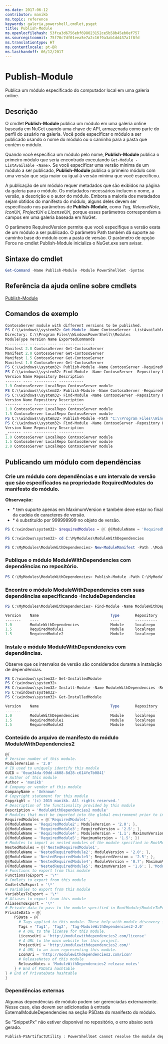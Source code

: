 ```yaml
---
ms.date: 2017-06-12
contributor: manikb
ms.topic: reference
keywords: galeria,powershell,cmdlet,psget
title: Publish-Module
ms.openlocfilehash: 53fca3d6756ebf698023152ce5b58b45eb0ef757
ms.sourcegitcommit: 75f70c7df01eea5e7a2c16f9a3ab1dd437a1f8fd
ms.translationtype: HT
ms.contentlocale: pt-BR
ms.lasthandoff: 06/12/2017
---
```

<a id="publish-module" class="xliff"></a>
# Publish-Module

Publica um módulo especificado do computador local em uma galeria online.

<a id="description" class="xliff"></a>
## Descrição

O cmdlet **Publish-Module** publica um módulo em uma galeria online baseada em NuGet usando uma chave de API, armazenada como parte do perfil do usuário na galeria. Você pode especificar o módulo a ser publicado usando o nome do módulo ou o caminho para a pasta que contém o módulo.

Quando você especifica um módulo pelo nome, **Publish-Module** publica o primeiro módulo que seria encontrado executando `Get-Module -ListAvailable <Name>`. Se você especificar uma versão mínima de um módulo a ser publicado, **Publish-Module** publica o primeiro módulo com uma versão que seja maior ou igual à versão mínima que você especificou.

A publicação de um módulo requer metadados que são exibidos na página da galeria para o módulo. Os metadados necessários incluem o nome, a versão, a descrição e o autor do módulo. Embora a maioria dos metadados sejam obtidos do manifesto do módulo, alguns deles devem ser especificado nos parâmetros de **Publish-Module**, como *Tag, ReleaseNote, IconUri, ProjectUri* e *LicenseUri*, porque esses parâmetros correspondem a campos em uma galeria baseada em NuGet.

O parâmetro RequiredVersion permite que você especifique a versão exata de um módulo a ser publicado.
O parâmetro Path também dá suporte ao caminho base do módulo com a pasta de versão.
O parâmetro de opção Force no cmdlet Publish-Module inicializa o NuGet.exe sem avisar.

<a id="cmdlet-syntax" class="xliff"></a>
## Sintaxe do cmdlet
```powershell
Get-Command -Name Publish-Module -Module PowerShellGet -Syntax
```

<a id="cmdlet-online-help-reference" class="xliff"></a>
## Referência da ajuda online sobre cmdlets

[Publish-Module](http://go.microsoft.com/fwlink/?LinkID=398575)

<a id="example-commands" class="xliff"></a>
## Comandos de exemplo

```powershell
ContosoServer module with different versions to be published.
PS C:\\windows\\system32> Get-Module -Name ContosoServer -ListAvailable
Directory: C:\\Program Files\\WindowsPowerShell\\Modules
ModuleType Version Name ExportedCommands
---------- ------- ---- ----------------
Manifest 2.8 ContosoServer Get-ContosoServer
Manifest 2.0 ContosoServer Get-ContosoServer
Manifest 1.5 ContosoServer Get-ContosoServer
Manifest 1.0 ContosoServer Get-ContosoServer
PS C:\\windows\\system32> Publish-Module -Name ContosoServer -RequiredVersion 1.0 -Repository LocalRepo -NuGetApiKey Local-Repo-NuGet-ApiKey
PS C:\\windows\\system32> Find-Module -Name ContosoServer -Repository LocalRepo
Version Name Repository Description
------- ---- ---------- -----------
1.0 ContosoServer LocalRepo ContosoServer module
PS C:\\windows\\system32> Publish-Module -Name ContosoServer -RequiredVersion 1.5 -Repository LocalRepo -NuGetApiKey Local-Repo-NuGet-ApiKey
PS C:\\windows\\system32> Find-Module -Name ContosoServer -Repository LocalRepo
Version Name Repository Description
------- ---- ---------- -----------
1.0 ContosoServer LocalRepo ContosoServer module
1.5 ContosoServer LocalRepo ContosoServer module
PS C:\\windows\\system32> Publish-Module -Path "C:\\Program Files\\WindowsPowerShell\\Modules\\ContosoServer\\2.0" -Repository LocalRepo -NuGetApiKey Local-Repo-NuGet-ApiKey
PS C:\\windows\\system32> Find-Module -Name ContosoServer -Repository LocalRepo
Version Name Repository Description
_------ ---- ---------- -----------
1.0 ContosoServer LocalRepo ContosoServer module
1.5 ContosoServer LocalRepo ContosoServer module
2.0 ContosoServer LocalRepo ContosoServer module
```

<a id="publishing-a-module-with-dependencies" class="xliff"></a>
## Publicando um módulo com dependências

<a id="create-a-module-with-dependencies-and-version-range-specified-in-requiredmodules-property-of-its-module-manifest" class="xliff"></a>
### Crie um módulo com dependências e um intervalo de versão que são especificados na propriedade RequiredModules do manifesto do módulo.

**Observação:**
  - \* tem suporte apenas em MaximumVersion e também deve estar no final da cadeia de caracteres de versão. 
  - \* é substituído por 999999999 no objeto de versão.

```powershell
PS C:\windows\system32> $requiredModules = @( @{ModuleName = 'RequiredModule1'; ModuleVersion = '0.1'; MaximumVersion = '1.9'; }, @{ModuleName = 'RequiredModule2'; MaximumVersion = '1.*'; })

PS C:\windows\system32> cd C:\MyModules\ModuleWithDependencies

PS C:\MyModules\ModuleWithDependencies> New-ModuleManifest -Path .\ModuleWithDependencies.psd1 -ModuleVersion 1.0 -RequiredModules $requiredModules -Description 'ModuleWithDependencies demo module'
```

<a id="publish-modulewithdependencies-module-with-dependencies-to-the-repository" class="xliff"></a>
### Publique o módulo ModuleWithDependencies com dependências no repositório.

```powershell
PS C:\MyModules\ModuleWithDependencies> Publish-Module -Path C:\MyModules\ModuleWithDependencies -Repository LocalRepo
```

<a id="find-modulewithdependencies-module-with-its-dependencies-by-specifying--includedependencies" class="xliff"></a>
### Encontre o módulo ModuleWithDependencies com suas dependências especificando -IncludeDependencies

```powershell
PS C:\MyModules\ModuleWithDependencies> Find-Module -Name ModuleWithDependencies -Repository LocalRepo -IncludeDependencies

Version    Name                                Type       Repository           Description
-------    ----                                ----       ----------           -----------
1.0        ModuleWithDependencies              Module     localrepo            ModuleWithDependencies demo module
1.5        RequiredModule1                     Module     localrepo            RequiredModule1 module
1.5        RequiredModule2                     Module     localrepo            RequiredModule2 module
```

<a id="install-the-modulewithdependencies-module-with-dependencies" class="xliff"></a>
### Instale o módulo ModuleWithDependencies com dependências.
Observe que os intervalos de versão são considerados durante a instalação de dependências.

```powershell
PS C:\windows\system32> Get-InstalledModule
PS C:\windows\system32>
PS C:\windows\system32> Install-Module -Name ModuleWithDependencies -Repository LocalRepo
PS C:\windows\system32>
PS C:\windows\system32> Get-InstalledModule

Version    Name                                Type       Repository           Description
-------    ----                                ----       ----------           -----------
1.0        ModuleWithDependencies              Module     localrepo            ModuleWithDependencies demo module
1.5        RequiredModule1                     Module     localrepo            RequiredModule1 module
1.5        RequiredModule2                     Module     localrepo            RequiredModule2 module
```

<a id="contents-of-modulewithdependencies2-module-manifest-file" class="xliff"></a>
### Conteúdo do arquivo de manifesto do módulo ModuleWithDependencies2

```powershell
@{
# Version number of this module.
ModuleVersion = '2.0'
# ID used to uniquely identify this module
GUID = '0eae34da-99dd-4608-8d28-c614fe7b0841'
# Author of this module
Author = 'manikb'
# Company or vendor of this module
CompanyName = 'Unknown'
# Copyright statement for this module
Copyright = '(c) 2015 manikb. All rights reserved.'
# Description of the functionality provided by this module
Description = 'ModuleWithDependencies2 module'
# Modules that must be imported into the global environment prior to importing this module
RequiredModules = @('RequiredModule1',
@{ModuleName = 'RequiredModule2'; ModuleVersion = '2.0'; },
@{ModuleName = 'RequiredModule3'; RequiredVersion = '2.5'; },
@{ModuleName = 'RequiredModule4'; ModuleVersion = '1.1'; MaximumVersion = '2.0'; },
@{ModuleName = 'RequiredModule5'; MaximumVersion = '1.5'; })
# Modules to import as nested modules of the module specified in RootModule/ModuleToProcess
NestedModules = @('NestedRequiredModule1',
@{ModuleName = 'NestedRequiredModule2'; ModuleVersion = '2.0'; },
@{ModuleName = 'NestedRequiredModule3'; RequiredVersion = '2.5'; },
@{ModuleName = 'NestedRequiredModule4'; ModuleVersion = '0.7'; MaximumVersion = '2.4'; },
@{ModuleName = 'NestedRequiredModule5'; MaximumVersion = '1.6'; },'ModuleWithDependencies2.psm1')
# Functions to export from this module
FunctionsToExport = '\*'
# Cmdlets to export from this module
CmdletsToExport = '\*'
# Variables to export from this module
VariablesToExport = '\*'
# Aliases to export from this module
AliasesToExport = '\*'
# Private data to pass to the module specified in RootModule/ModuleToProcess. This may also contain a PSData hashtable with additional module metadata used by PowerShell.
PrivateData = @{
    PSData = @{
      # Tags applied to this module. These help with module discovery in online galleries.
      Tags = 'Tag1', 'Tag2', 'Tag-ModuleWithDependencies2-2.0'
      # A URL to the license for this module.
      LicenseUri = 'http://modulewithdependencies2.com/license'
      # A URL to the main website for this project.
      ProjectUri = 'http://modulewithdependencies2.com/'
      # A URL to an icon representing this module.
      IconUri = 'http://modulewithdependencies2.com/icon'
      # ReleaseNotes of this module
      ReleaseNotes = 'ModuleWithDependencies2 release notes'
    } # End of PSData hashtable
} # End of PrivateData hashtable
}
```


<a id="external-dependencies" class="xliff"></a>
### Dependências externas
Algumas dependências de módulo podem ser gerenciadas externamente. Nesse caso, elas devem ser adicionadas à entrada ExternalModuleDependencies na seção PSData do manifesto do módulo.

Se "SnippetPx" não estiver disponível no repositório, o erro abaixo será gerado.
```powershell
Publish-PSArtifactUtility : PowerShellGet cannot resolve the module dependency 'SnippetPx' of the module 'TypePx' on the repository 'LocalRepo'. Verify that the dependent module 'SnippetPx' is available in the repository 'LocalRepo'. If this dependent 'SnippetPx' is managed externally, add it to the ExternalModuleDependencies entry in the PSData section of the module manifest.
```

